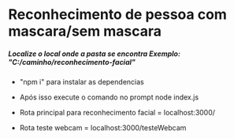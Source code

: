 # Reconhecimento de pessoa com mascara/sem mascara
<h5>Localize o local onde a pasta se encontra Exemplo: "C:/caminho/reconhecimento-facial"</h5>

- "npm i" para instalar as dependencias <br>
- Após isso execute o comando no prompt  node index.js <br>

- Rota principal para reconhecimento facial = localhost:3000/
- Rota teste webcam = localhost:3000/testeWebcam
